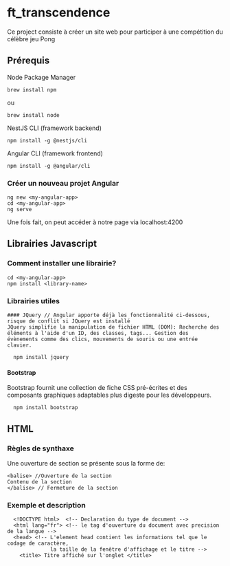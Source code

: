 # ft_transcendence
Ce project consiste à créer un site web pour participer à une compétition du célèbre jeu Pong

## Prérequis
  Node Package Manager
  
    brew install npm
ou

    brew install node
  
  NestJS CLI (framework backend)
  
    npm install -g @nestjs/cli

  Angular CLI (framework frontend)
  
    npm install -g @angular/cli

### Créer un nouveau projet Angular
  
    ng new <my-angular-app>
    cd <my-angular-app>
    ng serve

Une fois fait, on peut accéder à notre page via localhost:4200

## Librairies Javascript
### Comment installer une librairie?

    cd <my-angular-app>
    npm install <library-name>
    
### Librairies utiles
    #### JQuery // Angular apporte déjà les fonctionnalité ci-dessous, risque de conflit si JQuery est installé
    JQuery simplifie la manipulation de fichier HTML (DOM): Recherche des éléments à l'aide d'un ID, des classes, tags... Gestion des      évènements comme des clics, mouvements de souris ou une entrée clavier.

      npm install jquery

#### Bootstrap
  Bootstrap fournit une collection de fiche CSS pré-écrites et des composants graphiques adaptables plus digeste pour les développeurs.

      npm install bootstrap
## HTML
### Règles de synthaxe
Une ouverture de section se présente sous la forme de:

    <balise> //Ouverture de la section
    Contenu de la section
    </balise> // Fermeture de la section

### Exemple et description
      <!DOCTYPE html>  <!-- Declaration du type de document -->
      <html lang="fr"> <!-- le tag d'ouverture du document avec precision de la langue -->
      <head> <!-- L'element head contient les informations tel que le codage de caractère,
                  la taille de la fenêtre d'affichage et le titre -->
        <title> Titre affiché sur l'onglet </title>
